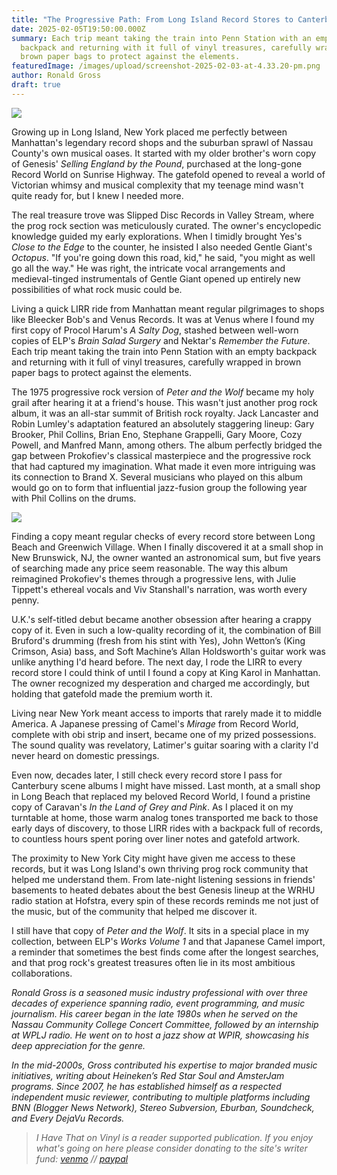 ```yaml
---
title: "The Progressive Path: From Long Island Record Stores to Canterbury Dreams"
date: 2025-02-05T19:50:00.000Z
summary: Each trip meant taking the train into Penn Station with an empty
  backpack and returning with it full of vinyl treasures, carefully wrapped in
  brown paper bags to protect against the elements.
featuredImage: /images/upload/screenshot-2025-02-03-at-4.33.20-pm.png
author: Ronald Gross
draft: true
---
```

![](/images/upload/screenshot-2025-02-03-at-4.33.20-pm.png)

Growing up in Long Island, New York placed me perfectly between Manhattan's legendary record shops and the suburban sprawl of Nassau County's own musical oases. It started with my older brother's worn copy of Genesis' *Selling England by the Pound*, purchased at the long-gone Record World on Sunrise Highway. The gatefold opened to reveal a world of Victorian whimsy and musical complexity that my teenage mind wasn't quite ready for, but I knew I needed more.

The real treasure trove was Slipped Disc Records in Valley Stream, where the prog rock section was meticulously curated. The owner's encyclopedic knowledge guided my early explorations. When I timidly brought Yes's *Close to the Edge* to the counter, he insisted I also needed Gentle Giant's *Octopus*. "If you're going down this road, kid," he said, "you might as well go all the way." He was right, the intricate vocal arrangements and medieval-tinged instrumentals of Gentle Giant opened up entirely new possibilities of what rock music could be.

Living a quick LIRR ride from Manhattan meant regular pilgrimages to shops like Bleecker Bob's and Venus Records. It was at Venus where I found my first copy of Procol Harum's *A Salty Dog*, stashed between well-worn copies of ELP's *Brain Salad Surgery* and Nektar's *Remember the Future*. Each trip meant taking the train into Penn Station with an empty backpack and returning with it full of vinyl treasures, carefully wrapped in brown paper bags to protect against the elements.

The 1975 progressive rock version of *Peter and the Wolf* became my holy grail after hearing it at a friend's house. This wasn't just another prog rock album, it was an all-star summit of British rock royalty. Jack Lancaster and Robin Lumley's adaptation featured an absolutely staggering lineup: Gary Brooker, Phil Collins, Brian Eno, Stephane Grappelli, Gary Moore, Cozy Powell, and Manfred Mann, among others. The album perfectly bridged the gap between Prokofiev's classical masterpiece and the progressive rock that had captured my imagination. What made it even more intriguing was its connection to Brand X. Several musicians who played on this album would go on to form that influential jazz-fusion group the following year with Phil Collins on the drums.

![](/images/upload/screenshot-2025-02-03-at-4.43.16-pm.png)

Finding a copy meant regular checks of every record store between Long Beach and Greenwich Village. When I finally discovered it at a small shop in New Brunswick, NJ, the owner wanted an astronomical sum, but five years of searching made any price seem reasonable. The way this album reimagined Prokofiev's themes through a progressive lens, with Julie Tippett's ethereal vocals and Viv Stanshall's narration, was worth every penny.

U.K.'s self-titled debut became another obsession after hearing a crappy copy of it. Even in such a low-quality recording of it, the combination of Bill Bruford's drumming (fresh from his stint with Yes), John Wetton’s (King Crimson, Asia) bass, and Soft Machine’s Allan Holdsworth's guitar work was unlike anything I'd heard before. The next day, I rode the LIRR to every record store I could think of until I found a copy at King Karol in Manhattan. The owner recognized my desperation and charged me accordingly, but holding that gatefold made the premium worth it.

Living near New York meant access to imports that rarely made it to middle America. A Japanese pressing of Camel's *Mirage* from Record World, complete with obi strip and insert, became one of my prized possessions. The sound quality was revelatory, Latimer's guitar soaring with a clarity I'd never heard on domestic pressings.

Even now, decades later, I still check every record store I pass for Canterbury scene albums I might have missed. Last month, at a small shop in Long Beach that replaced my beloved Record World, I found a pristine copy of Caravan's *In the Land of Grey and Pink*. As I placed it on my turntable at home, those warm analog tones transported me back to those early days of discovery, to those LIRR rides with a backpack full of records, to countless hours spent poring over liner notes and gatefold artwork.

The proximity to New York City might have given me access to these records, but it was Long Island's own thriving prog rock community that helped me understand them. From late-night listening sessions in friends' basements to heated debates about the best Genesis lineup at the WRHU radio station at Hofstra, every spin of these records reminds me not just of the music, but of the community that helped me discover it.

I still have that copy of *Peter and the Wolf*. It sits in a special place in my collection, between ELP's *Works Volume 1* and that Japanese Camel import, a reminder that sometimes the best finds come after the longest searches, and that prog rock's greatest treasures often lie in its most ambitious collaborations.



*Ronald Gross is a seasoned music industry professional with over three decades of experience spanning radio, event programming, and music journalism. His career began in the late 1980s when he served on the Nassau Community College Concert Committee, followed by an internship at WPLJ radio. He went on to host a jazz show at WPIR, showcasing his deep appreciation for the genre.*

*In the mid-2000s, Gross contributed his expertise to major branded music initiatives, writing about Heineken’s Red Star Soul and AmsterJam programs. Since 2007, he has established himself as a respected independent music reviewer, contributing to multiple platforms including BNN (Blogger News Network), Stereo Subversion, Eburban, Soundcheck, and Every DejaVu Records.*

> *I Have That on Vinyl is a reader supported publication. If you enjoy what's going on here please consider donating to the site's writer fund: [venmo](https://account.venmo.com/u/Michele-Catalano2659) // [paypal](https://www.paypal.com/paypalme/goingitaloneny?country.x=US&locale.x=en_US)*
